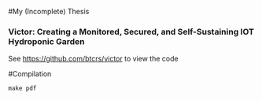 #My (Incomplete) Thesis

### Victor: Creating a Monitored, Secured, and Self-Sustaining IOT Hydroponic Garden

See https://github.com/btcrs/victor to view the code

#Compilation

```make pdf```
